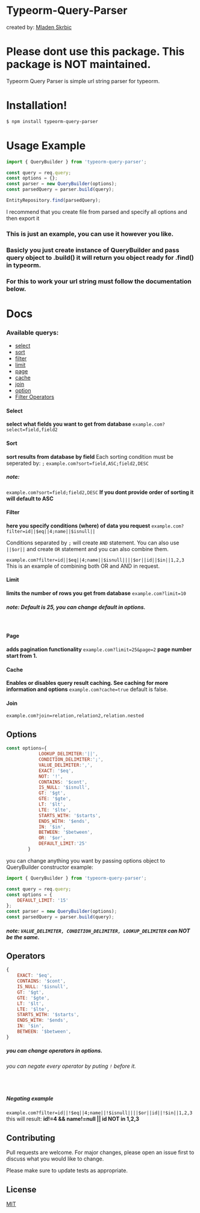 # Typeorm-Query-Parser

created by: [Mladen Skrbic](https://github.com/LaMbA3)

# Please dont use this package. This package is NOT maintained.


Typeorm Query Parser is simple url string parser for typeorm.

# Installation!

```sh
$ npm install typeorm-query-parser
```

# Usage Example

```javascript
import { QueryBuilder } from 'typeorm-query-parser';

const query = req.query;
const options = {};
const parser = new QueryBuilder(options);
const parsedQuery = parser.build(query);

EntityRepository.find(parsedQuery);
```
I recommend that you create file from parsed and specify all options and then export it
### This is just an example, you can use it however you like.
### Basicly you just create instance of QueryBuilder and pass query object to .build() it will return you object ready for .find() in typeorm.
### For this to work your url string must follow the documentation below.

# Docs

### Available querys:
- [select](#Select)
- [sort](#Sort)
- [filter](#Filter)
- [limit](#Limit)
- [page](#Page)
- [cache](#Cache)
- [join](#Join)
- [option](#Options)
- [Filter Operators](#Operators)

#### Select
**select what fields you want to get from database**
```example.com?select=field,field2```

#### Sort
**sort results from database by field**
Each sorting condition must be seperated by: ```;```
```example.com?sort=field,ASC;field2,DESC```
##### note: 
```example.com?sort=field;field2,DESC```
**If you dont provide order of sorting it will default to ASC**

#### Filter
**here you specify conditions (where) of data you request**
```example.com?filter=id||$eq||4;name||$isnull||```

Conditions separated by ```;``` will create ```AND``` statement.
You can also use ```||$or||``` and create ```OR``` statement and you can also combine them.

```example.com?filter=id||$eq||4;name||$isnull||||$or||id||$in||1,2,3```
This is an example of combining both OR and AND in request.

#### Limit
**limits the number of rows you get from database**
```example.com?limit=10```
##### note: Default is 25, you can change default in options. 
&nbsp;
#### Page
**adds pagination functionality**
```example.com?limit=25&page=2```
**page number start from 1.** 

#### Cache
**Enables or disables query result caching. See caching for more information and options**
```example.com?cache=true```
default is false.

#### Join
```example.com?join=relation,relation2,relation.nested```

## Options
```javascript
const options={
            LOOKUP_DELIMITER:'||',
            CONDITION_DELIMITER:';',
            VALUE_DELIMITER:',',
            EXACT: '$eq',
            NOT: '!',
            CONTAINS: '$cont',
            IS_NULL: '$isnull',
            GT: '$gt',
            GTE: '$gte',
            LT: '$lt',
            LTE: '$lte',
            STARTS_WITH: '$starts',
            ENDS_WITH: '$ends',
            IN: '$in',
            BETWEEN: '$between',
            OR: '$or',
            DEFAULT_LIMIT:'25'
        }
```
you can change anything you want by passing options object to QueryBuilder constructor
example:
```javascript
import { QueryBuilder } from 'typeorm-query-parser';

const query = req.query;
const options = {
    DEFAULT_LIMIT: '15'
};
const parser = new QueryBuilder(options);
const parsedQuery = parser.build(query);
```
##### note: ```VALUE_DELIMITER, CONDITION_DELIMITER, LOOKUP_DELIMITER``` can NOT be the same.

## Operators
```javascript
{
    EXACT: '$eq',
    CONTAINS: '$cont',
    IS_NULL: '$isnull',
    GT: '$gt',
    GTE: '$gte',
    LT: '$lt',
    LTE: '$lte',
    STARTS_WITH: '$starts',
    ENDS_WITH: '$ends',
    IN: '$in',
    BETWEEN: '$between',
}
```
##### you can change operators in options.
###### you can negate every operator by puting ```!``` before it.
&nbsp;
##### Negating example
```example.com?filter=id||!$eq||4;name||!$isnull||||$or||id||!$in||1,2,3```
this will result: **id!=4 && name!=null || id NOT in 1,2,3**
## Contributing
Pull requests are welcome. For major changes, please open an issue first to discuss what you would like to change.

Please make sure to update tests as appropriate.

## License
[MIT](https://choosealicense.com/licenses/mit/)
